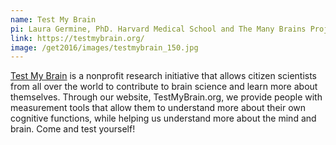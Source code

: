 ```yaml
---
name: Test My Brain
pi: Laura Germine, PhD. Harvard Medical School and The Many Brains Project, Inc., Boston
link: https://testmybrain.org/
image: /get2016/images/testmybrain_150.jpg
---
```


[Test My Brain](https://testmybrain.org/) is a nonprofit research initiative that allows citizen scientists from all over the world to contribute to brain science and learn more about themselves. Through our website, TestMyBrain.org, we provide people with measurement tools that allow them to understand more about their own cognitive functions, while helping us understand more about the mind and brain. Come and test yourself!
